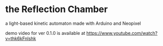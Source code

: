 # the Reflection Chamber
a light-based kinetic automaton made with Arduino and Neopixel

demo video for ver 0.1.0 is available at https://www.youtube.com/watch?v=thk6kFnlshk
